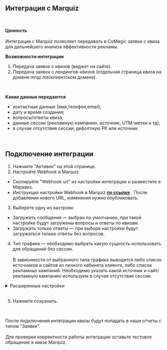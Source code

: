 ## Интеграция с Marquiz 
<br />

**Ценность**  
<br />
Интеграция с Marquiz позволяет передавать в CoMagic заявки с квиза для дальнейшего анализа эффективности рекламы. <br />

**Возможности интеграции**
1. Передача заявок с квизов (виджет на сайте).
2. Передача заявок с лендингов-квизов (отдельная страница квиза на домене mrqz.me/клиентском домене).
<br />

 **Какие данные передаются**
  
- контактные данные (имя,телефон,email);  
- дату и время создания;  
- вопросы/ответы квиза;
- данные сессии (рекламную кампанию, источник, UTM-метки и тд);  
- в случае отсутствия сессии, дефолтную РК или источник.
<br />  

## Подключение интеграции <br />

1. Нажмите "Активен" на этой странице.
2. Настройте Webhook в Marquiz <br />
  - Скопируйте "Webhook url" из настройки интеграции и разместите в Марквиз.<br />  
  - Инструкция настройки Webhook в Marquiz **[по ссылке](https://help.marquiz.ru/article/518)** . После добавления нового URL, изменения нужно опубликовать. <br />

3. Выберете одну из настроек: <br />
  - Загружать сообщения — выбран по умолчанию, при такой настройке будут загружены вопросы и ответы по квизам.<br />
  - Загружать только ответы — при выборе настройки будут загружаться только ответы без вопросов. <br />  
4. Тип трафика — необходимо выбрать какую сущность использовать для обращений без сессии.<br />  
В зависимости от выбранного типа трафика выводится либо список источников и сайтов  из личного кабинета клиента, либо список рекламных кампаний. Необходимо указать какой источник и сайт/рекламную кампанию используем в случае отсутствия сессии. <br /> 

<details>
  <summary> Расширенные настройки </summary> <br />

  При необходимости, выберите опции: <br />  
- Устанавливать теги — при выборе появится список тегов из ЛК. Необходимо выбрать из данного списка какой тег будет проставляться на обращения с настроенного квиза.
- Загружать UTM метки — при выборе будут передаваться UTM метки которые определил сервис Marquiz в текст заявки.
- Игнорировать сессию — при выборе все обращения будут загружаться принудительно в выбранную клиентом дефолтную РК или источник (в зависимости от выбранных ниже значений)

</details> 

<br />

5. Нажмите сохранить.
<br />


После подключения интеграции квизы будут попадать в наши отчеты с типом "Заявки". <br />  
Для проверки корректности работы интеграции оставьте тестовое обращение в квизе Marquiz.

